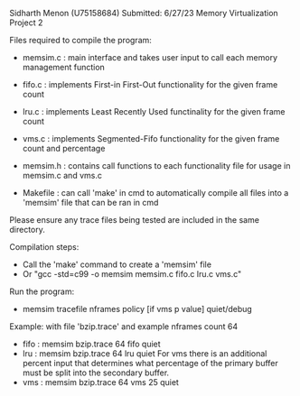 Sidharth Menon (U75158684)
Submitted: 6/27/23
Memory Virtualization
Project 2

Files required to compile the program:
- memsim.c : main interface and takes user input to call each memory management function
- fifo.c   : implements First-in First-Out functionality for the given frame count
- lru.c    : implements Least Recently Used functinality for the given frame count
- vms.c    : implements Segmented-Fifo functionality for the given frame count and percentage
- memsim.h : contains call functions to each functionality file for usage in memsim.c and vms.c

- Makefile : can call 'make' in cmd to automatically compile all files into a 'memsim' file that can be ran in cmd

Please ensure any trace files being tested are included in the same directory.


Compilation steps:
- Call the 'make' command to create a 'memsim' file
- Or "gcc -std=c99 -o memsim memsim.c fifo.c lru.c vms.c"

Run the program:
- memsim tracefile nframes policy [if vms p value] quiet/debug

Example: with file 'bzip.trace' and example nframes count 64
- fifo : memsim bzip.trace 64 fifo quiet
- lru  : memsim bzip.trace 64 lru quiet
For vms there is an additional percent input that determines what percentage of the primary buffer 
    must be split into the secondary buffer.
- vms  : memsim bzip.trace 64 vms 25 quiet